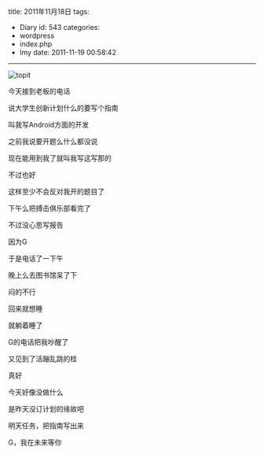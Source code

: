 title: 2011年11月18日
tags:
  - Diary
id: 543
categories:
  - wordpress
  - index.php
  - lmy
date: 2011-11-19 00:58:42
---

![](http://i.minus.com/ibpzn6mdpqtNUh.jpg "topit")

今天接到老板的电话

说大学生创新计划什么的要写个指南

<!--more-->

叫我写Android方面的开发

之前我说要开题么什么都没说

现在能用到我了就叫我写这写那的

不过也好

这样至少不会反对我开的题目了

下午么把搏击俱乐部看完了

不过没心思写报告

因为G

于是电话了一下午

晚上么去图书馆呆了下

闷的不行

回来就想睡

就躺着睡了

G的电话把我吵醒了

又见到了活蹦乱跳的桂

真好

今天好像没做什么

是昨天没订计划的缘故吧

明天任务，把指南写出来

G，我在未来等你